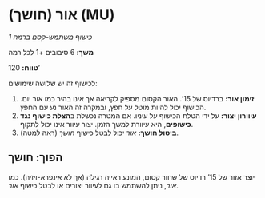 # אור (חושך) (MU)

*כישוף משתמש-קסם ברמה 1*

**משך:** 6 סיבובים +1 לכל רמה

**טווח:** 120’

לכישוף זה יש שלושה שימושים:

1. **זימון אור:** ברדיוס של 15’. האור הקסום מספיק לקריאה אך אינו בהיר כמו אור יום. הכישוף יכול להיות מוטל על חפץ, ובמקרה זה האור נע עם החפץ.
2. **עיוורון יצור:** על ידי הטלת הכישוף על עיניו. אם המטרה נכשלת ב**הצלת כישוף נגד כישופים**, היא עיוורת למשך הזמן. יצור עיוור אינו יכול לתקוף.
3. **ביטול חושך:** *אור* יכול לבטל כישוף *חושך* (ראה למטה).

## הפוך: חושך

יוצר אזור של 15’ רדיוס של שחור קסום, המונע ראייה רגילה (אך לא אינפרא-ויזיה). כמו *אור*, ניתן להשתמש בו גם לעיוור יצורים או לבטל כישוף *אור*.